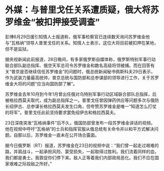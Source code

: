 

# 外媒：与普里戈任关系遭质疑，俄大将苏罗维金“被扣押接受调查”

彭博6月29日援引知情人士报道称，俄军事检察官已连续数天询问苏罗维金他与“瓦格纳”领导人普里戈任的关系。知情人士表示，这位大将目前被扣押在某地，但不是监狱。

据央视新闻此前报道，28日晚间，有多家俄罗斯自媒体称，俄罗斯特别军事行动联合部队副总指挥、俄空天军总司令苏罗维金和数名高级将领被捕。而在回答有关“普京是否继续信任苏罗维金”的问题时，俄总统新闻秘书佩斯科夫29日表示，作为武装力量最高统帅，普京总统与国防部和总参谋部的领导进行工作，关于苏罗维金大将的问题“应当向国防部了解”。

苏罗维金去年10月到今年1月曾出任俄对乌特别军事行动区域联合部队总指挥，后被格拉西莫夫取代，成为副总指挥之一。普里戈任曾因弹药供应等问题多次与俄防长绍伊古、总参谋长格拉西莫夫发生口角，但夸赞苏罗维金是唯一“知道怎么打仗的将军”。普里戈任此前坚持要求罢免绍伊古和格拉西莫夫。

23日深夜突发“瓦格纳事件”后不久，俄国防部曾发布一段苏罗维金讲话的视频。他在视频中呼吁“瓦格纳”的士兵和指挥官服从俄总统有关命令并以和平方式解决问题。自那以后，苏罗维金一直未在公开场合露面。

据今日俄罗斯（RT）报道，苏罗维金在23日的视频中说：“我们曾一起走过艰难的路，并肩战斗，一起承担风险、蒙受损失，一起取得过胜利。我们流着同样的血，我们都是勇士。我敦促你们停下来。敌人正等着我们内部政局恶化。我们不应在国家艰难之际投敌之所好。”

